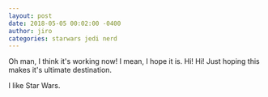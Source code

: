 ```yaml
---
layout: post
date: 2018-05-05 00:02:00 -0400
author: jiro
categories: starwars jedi nerd
---
```

Oh man, I think it's working now! I mean, I hope it is. Hi! Hi! Just hoping this makes it's ultimate destination.  

I like Star Wars. 
